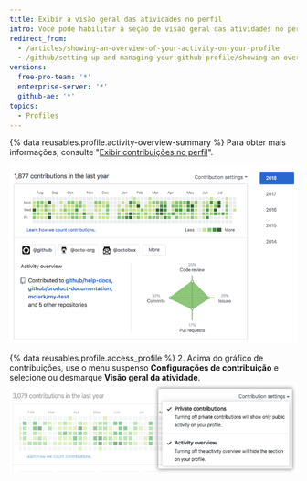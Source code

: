 ```yaml
---
title: Exibir a visão geral das atividades no perfil
intro: Você pode habilitar a seção de visão geral das atividades no perfil para fornecer aos visualizadores mais contexto sobre os tipos de contribuições feitas.
redirect_from:
  - /articles/showing-an-overview-of-your-activity-on-your-profile
  - /github/setting-up-and-managing-your-github-profile/showing-an-overview-of-your-activity-on-your-profile
versions:
  free-pro-team: '*'
  enterprise-server: '*'
  github-ae: '*'
topics:
  - Profiles
---
```

{% data reusables.profile.activity-overview-summary %} Para obter mais informações, consulte "[Exibir contribuições no perfil](/articles/viewing-contributions-on-your-profile)".

![Seção Visão geral de atividade no perfil](/assets/images/help/profile/activity-overview-section.png)

{% data reusables.profile.access_profile %}
2. Acima do gráfico de contribuições, use o menu suspenso **Configurações de contribuição** e selecione ou desmarque **Visão geral da atividade**. ![Habilitar a visão geral das atividades no menu suspenso de configurações de contribuição](/assets/images/help/profile/activity-overview.png)
